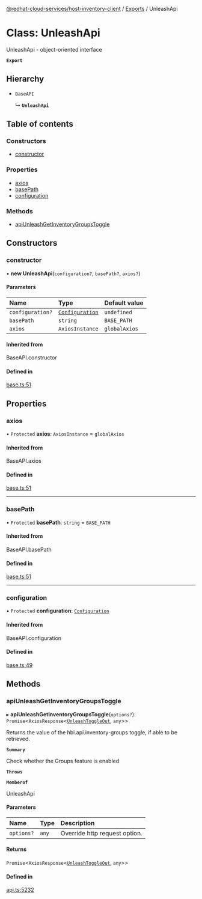 [@redhat-cloud-services/host-inventory-client](../README.md) / [Exports](../modules.md) / UnleashApi

# Class: UnleashApi

UnleashApi - object-oriented interface

**`Export`**

## Hierarchy

- `BaseAPI`

  ↳ **`UnleashApi`**

## Table of contents

### Constructors

- [constructor](UnleashApi.md#constructor)

### Properties

- [axios](UnleashApi.md#axios)
- [basePath](UnleashApi.md#basepath)
- [configuration](UnleashApi.md#configuration)

### Methods

- [apiUnleashGetInventoryGroupsToggle](UnleashApi.md#apiunleashgetinventorygroupstoggle)

## Constructors

### constructor

• **new UnleashApi**(`configuration?`, `basePath?`, `axios?`)

#### Parameters

| Name | Type | Default value |
| :------ | :------ | :------ |
| `configuration?` | [`Configuration`](Configuration.md) | `undefined` |
| `basePath` | `string` | `BASE_PATH` |
| `axios` | `AxiosInstance` | `globalAxios` |

#### Inherited from

BaseAPI.constructor

#### Defined in

[base.ts:51](https://github.com/RedHatInsights/javascript-clients/blob/master/packages/host-inventory/base.ts#L51)

## Properties

### axios

• `Protected` **axios**: `AxiosInstance` = `globalAxios`

#### Inherited from

BaseAPI.axios

#### Defined in

[base.ts:51](https://github.com/RedHatInsights/javascript-clients/blob/master/packages/host-inventory/base.ts#L51)

___

### basePath

• `Protected` **basePath**: `string` = `BASE_PATH`

#### Inherited from

BaseAPI.basePath

#### Defined in

[base.ts:51](https://github.com/RedHatInsights/javascript-clients/blob/master/packages/host-inventory/base.ts#L51)

___

### configuration

• `Protected` **configuration**: [`Configuration`](Configuration.md)

#### Inherited from

BaseAPI.configuration

#### Defined in

[base.ts:49](https://github.com/RedHatInsights/javascript-clients/blob/master/packages/host-inventory/base.ts#L49)

## Methods

### apiUnleashGetInventoryGroupsToggle

▸ **apiUnleashGetInventoryGroupsToggle**(`options?`): `Promise`<`AxiosResponse`<[`UnleashToggleOut`](../interfaces/UnleashToggleOut.md), `any`\>\>

Returns the value of the hbi.api.inventory-groups toggle, if able to be retrieved.

**`Summary`**

Check whether the Groups feature is enabled

**`Throws`**

**`Memberof`**

UnleashApi

#### Parameters

| Name | Type | Description |
| :------ | :------ | :------ |
| `options?` | `any` | Override http request option. |

#### Returns

`Promise`<`AxiosResponse`<[`UnleashToggleOut`](../interfaces/UnleashToggleOut.md), `any`\>\>

#### Defined in

[api.ts:5232](https://github.com/RedHatInsights/javascript-clients/blob/master/packages/host-inventory/api.ts#L5232)
